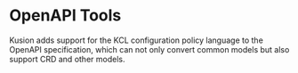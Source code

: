 # OpenAPI Tools

Kusion adds support for the KCL configuration policy language to the OpenAPI specification, which can not only convert common models but also support CRD and other models.

